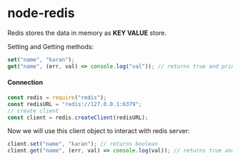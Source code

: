 # node-redis

Redis stores the data in memory as **KEY VALUE** store.

Setting and Getting methods:

```javascript
set("name", "karan");
get("name", (err, val) => console.log("val")); // returns true and prints "karan"
```

#### Connection

```javascript
const redis = require("redis");
const redisURL = "redis://127.0.0.1:6379";
// create client
const client = redis.createClient(redisURL);
```

Now we will use this client object to interact with redis server:

```javascript
client.set("name", "karan"); // returns boolean
client.get("name", (err, val) => console.log(val)); // returns true and prints "karan"
```
